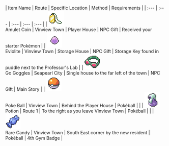 | Item Name | Route | Specific Location | Method | Requirements |
            | :--- | :--- | :--- | :--- | :--- |
            | ![amulet-coin](img/items/amulet-coin.png)<br/>Amulet Coin | Vinview Town | Player House | NPC Gift | Received your starter Pokémon |
| ![eviolite](img/items/eviolite.png)<br/>Eviolite | Vinview Town | Storage House | NPC Gift | Storage Key found in puddle next to the Professor's Lab |
| ![go-goggles](img/items/go-goggles.png)<br/>Go Goggles | Seapearl City | Single house to the far left of the town | NPC Gift | Main Story |
| ![poke-ball](img/items/poke-ball.png)<br/>Poke Ball | Vinview Town | Behind the Player House | Pokéball |  |
| ![potion](img/items/potion.png)<br/>Potion | Route 1 | To the right as you leave Vinview Town | Pokéball |  |
| ![rare-candy](img/items/rare-candy.png)<br/>Rare Candy | Vinview Town | South East corner by the new resident | Pokéball | 4th Gym Badge |

            